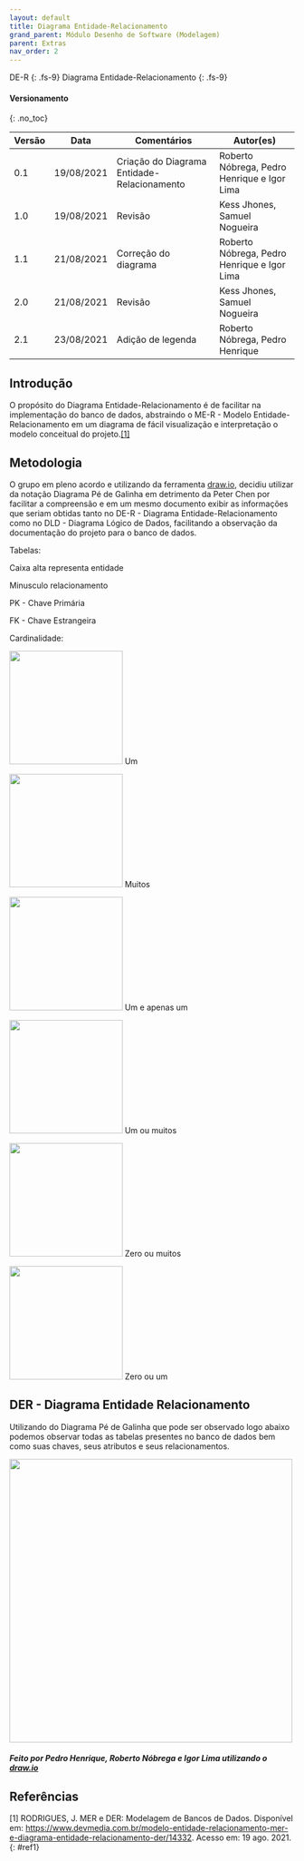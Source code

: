 ```yaml
---
layout: default
title: Diagrama Entidade-Relacionamento
grand_parent: Módulo Desenho de Software (Modelagem)
parent: Extras
nav_order: 2
---
```


DE-R
{: .fs-9}
Diagrama Entidade-Relacionamento
{: .fs-9}

#### Versionamento
{: .no_toc}

| Versão | Data       | Comentários                   | Autor(es)                                      |
| ------ | ---------- | ----------------------------- | ---------------------------------------------- |
| 0.1    | 19/08/2021 | Criação do Diagrama Entidade-Relacionamento  | Roberto Nóbrega, Pedro Henrique e Igor Lima |
| 1.0    | 19/08/2021 | Revisão  | Kess Jhones, Samuel Nogueira |
| 1.1   | 21/08/2021 | Correção do diagrama  | Roberto Nóbrega, Pedro Henrique e Igor Lima |
| 2.0   | 21/08/2021 | Revisão  | Kess Jhones, Samuel Nogueira |
| 2.1   | 23/08/2021 | Adição de legenda  | Roberto Nóbrega, Pedro Henrique |

## Introdução

O propósito do Diagrama Entidade-Relacionamento é de facilitar na implementação do banco de dados, abstraindo o ME-R - Modelo Entidade-Relacionamento em um diagrama de fácil visualização e interpretação o modelo conceitual do projeto.[[1]](#ref1)

## Metodologia

O grupo em pleno acordo e utilizando da ferramenta <a href="https://app.diagrams.net/">draw.io</a>,  decidiu utilizar da notação Diagrama Pé de Galinha em detrimento da Peter Chen por facilitar a compreensão e em um mesmo documento exibir as informações que seriam obtidas tanto no DE-R - Diagrama Entidade-Relacionamento como no DLD - Diagrama Lógico de Dados, facilitando a observação da documentação do projeto para o banco de dados.


Tabelas:

Caixa alta representa entidade

Minusculo relacionamento

PK - Chave Primária

FK - Chave Estrangeira

Cardinalidade:

<img src="{{ site.baseurl }}/assets/images/um.png" width="200px"> Um

<img src="{{ site.baseurl }}/assets/images/muitos.png" width="200px"> Muitos

<img src="{{ site.baseurl }}/assets/images/umeapenasum.png" width="200px"> Um e apenas um

<img src="{{ site.baseurl }}/assets/images/umoumuitos.png" width="200px"> Um ou muitos

<img src="{{ site.baseurl }}/assets/images/zeromuitos.png" width="200px"> Zero ou muitos

<img src="{{ site.baseurl }}/assets/images/zeroum.png" width="200px"> Zero ou um



## DER - Diagrama Entidade Relacionamento

Utilizando do Diagrama Pé de Galinha que pode ser observado logo abaixo podemos observar todas as tabelas presentes no banco de dados bem como suas chaves, seus atributos e seus relacionamentos.

<a href="{{ site.baseurl }}/assets/images/DER.svg" data-toggle="lightbox">
  <img src="{{ site.baseurl }}/assets/images/DER.svg" width="500px">
</a>

<h5>Feito por Pedro Henrique, Roberto Nóbrega e Igor Lima utilizando o <a href="https://app.diagrams.net/">draw.io</a> </h5> 


## Referências

[1] RODRIGUES, J. MER e DER: Modelagem de Bancos de Dados. Disponível em: <https://www.devmedia.com.br/modelo-entidade-relacionamento-mer-e-diagrama-entidade-relacionamento-der/14332>. Acesso em: 19 ago. 2021.
{: #ref1}